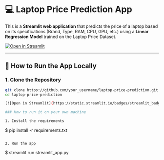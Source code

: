 # 💻 Laptop Price Prediction App

This is a **Streamlit web application** that predicts the price of a laptop based on its specifications (Brand, Type, RAM, CPU, GPU, etc.) using a **Linear Regression Model** trained on the Laptop Price Dataset.

[![Open in Streamlit](https://static.streamlit.io/badges/streamlit_badge_black_white.svg)](https://your-streamlit-app-link.streamlit.app/)

---

## 🚀 How to Run the App Locally

### 1. Clone the Repository
```bash
git clone https://github.com/your_username/laptop-price-prediction.git
cd laptop-price-prediction

[![Open in Streamlit](https://static.streamlit.io/badges/streamlit_badge_black_white.svg)](https://blank-app-template.streamlit.app/)

### How to run it on your own machine

1. Install the requirements

   ```
   $ pip install -r requirements.txt
   ```

2. Run the app

   ```
   $ streamlit run streamlit_app.py
   ```
